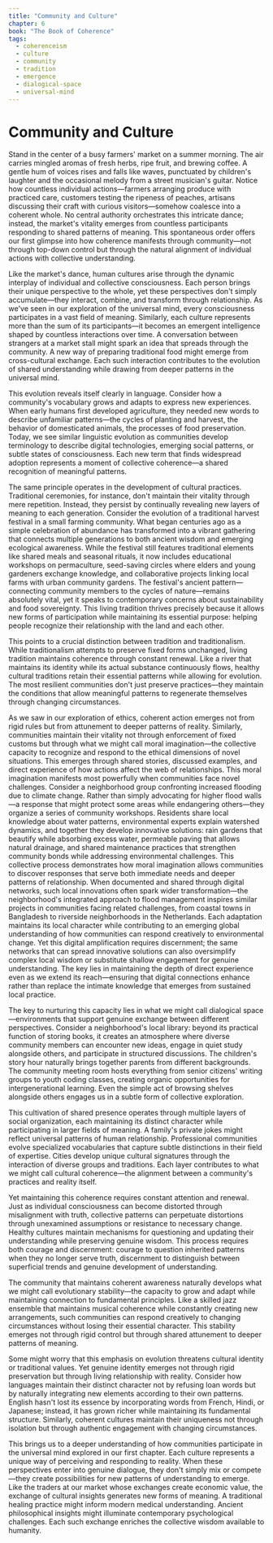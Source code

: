 ```yaml
---
title: "Community and Culture"
chapter: 6
book: "The Book of Coherence"
tags:
  - coherenceism
  - culture
  - community
  - tradition
  - emergence
  - dialogical-space
  - universal-mind
---
```


# Community and Culture

Stand in the center of a busy farmers' market on a summer morning. The air carries mingled aromas of fresh herbs, ripe fruit, and brewing coffee. A gentle hum of voices rises and falls like waves, punctuated by children's laughter and the occasional melody from a street musician's guitar. Notice how countless individual actions—farmers arranging produce with practiced care, customers testing the ripeness of peaches, artisans discussing their craft with curious visitors—somehow coalesce into a coherent whole. No central authority orchestrates this intricate dance; instead, the market's vitality emerges from countless participants responding to shared patterns of meaning. This spontaneous order offers our first glimpse into how coherence manifests through community—not through top-down control but through the natural alignment of individual actions with collective understanding.

Like the market's dance, human cultures arise through the dynamic interplay of individual and collective consciousness. Each person brings their unique perspective to the whole, yet these perspectives don't simply accumulate—they interact, combine, and transform through relationship. As we've seen in our exploration of the universal mind, every consciousness participates in a vast field of meaning. Similarly, each culture represents more than the sum of its participants—it becomes an emergent intelligence shaped by countless interactions over time. A conversation between strangers at a market stall might spark an idea that spreads through the community. A new way of preparing traditional food might emerge from cross-cultural exchange. Each such interaction contributes to the evolution of shared understanding while drawing from deeper patterns in the universal mind.

This evolution reveals itself clearly in language. Consider how a community's vocabulary grows and adapts to express new experiences. When early humans first developed agriculture, they needed new words to describe unfamiliar patterns—the cycles of planting and harvest, the behavior of domesticated animals, the processes of food preservation. Today, we see similar linguistic evolution as communities develop terminology to describe digital technologies, emerging social patterns, or subtle states of consciousness. Each new term that finds widespread adoption represents a moment of collective coherence—a shared recognition of meaningful patterns.

The same principle operates in the development of cultural practices. Traditional ceremonies, for instance, don't maintain their vitality through mere repetition. Instead, they persist by continually revealing new layers of meaning to each generation. Consider the evolution of a traditional harvest festival in a small farming community. What began centuries ago as a simple celebration of abundance has transformed into a vibrant gathering that connects multiple generations to both ancient wisdom and emerging ecological awareness. While the festival still features traditional elements like shared meals and seasonal rituals, it now includes educational workshops on permaculture, seed-saving circles where elders and young gardeners exchange knowledge, and collaborative projects linking local farms with urban community gardens. The festival's ancient pattern—connecting community members to the cycles of nature—remains absolutely vital, yet it speaks to contemporary concerns about sustainability and food sovereignty. This living tradition thrives precisely because it allows new forms of participation while maintaining its essential purpose: helping people recognize their relationship with the land and each other.

This points to a crucial distinction between tradition and traditionalism. While traditionalism attempts to preserve fixed forms unchanged, living tradition maintains coherence through constant renewal. Like a river that maintains its identity while its actual substance continuously flows, healthy cultural traditions retain their essential patterns while allowing for evolution. The most resilient communities don't just preserve practices—they maintain the conditions that allow meaningful patterns to regenerate themselves through changing circumstances.

As we saw in our exploration of ethics, coherent action emerges not from rigid rules but from attunement to deeper patterns of reality. Similarly, communities maintain their vitality not through enforcement of fixed customs but through what we might call moral imagination—the collective capacity to recognize and respond to the ethical dimensions of novel situations. This emerges through shared stories, discussed examples, and direct experience of how actions affect the web of relationships. This moral imagination manifests most powerfully when communities face novel challenges. Consider a neighborhood group confronting increased flooding due to climate change. Rather than simply advocating for higher flood walls—a response that might protect some areas while endangering others—they organize a series of community workshops. Residents share local knowledge about water patterns, environmental experts explain watershed dynamics, and together they develop innovative solutions: rain gardens that beautify while absorbing excess water, permeable paving that allows natural drainage, and shared maintenance practices that strengthen community bonds while addressing environmental challenges. This collective process demonstrates how moral imagination allows communities to discover responses that serve both immediate needs and deeper patterns of relationship. When documented and shared through digital networks, such local innovations often spark wider transformation—the neighborhood's integrated approach to flood management inspires similar projects in communities facing related challenges, from coastal towns in Bangladesh to riverside neighborhoods in the Netherlands. Each adaptation maintains its local character while contributing to an emerging global understanding of how communities can respond creatively to environmental change. Yet this digital amplification requires discernment; the same networks that can spread innovative solutions can also oversimplify complex local wisdom or substitute shallow engagement for genuine understanding. The key lies in maintaining the depth of direct experience even as we extend its reach—ensuring that digital connections enhance rather than replace the intimate knowledge that emerges from sustained local practice.

The key to nurturing this capacity lies in what we might call dialogical space—environments that support genuine exchange between different perspectives. Consider a neighborhood's local library: beyond its practical function of storing books, it creates an atmosphere where diverse community members can encounter new ideas, engage in quiet study alongside others, and participate in structured discussions. The children's story hour naturally brings together parents from different backgrounds. The community meeting room hosts everything from senior citizens' writing groups to youth coding classes, creating organic opportunities for intergenerational learning. Even the simple act of browsing shelves alongside others engages us in a subtle form of collective exploration.

This cultivation of shared presence operates through multiple layers of social organization, each maintaining its distinct character while participating in larger fields of meaning. A family's private jokes might reflect universal patterns of human relationship. Professional communities evolve specialized vocabularies that capture subtle distinctions in their field of expertise. Cities develop unique cultural signatures through the interaction of diverse groups and traditions. Each layer contributes to what we might call cultural coherence—the alignment between a community's practices and reality itself.

Yet maintaining this coherence requires constant attention and renewal. Just as individual consciousness can become distorted through misalignment with truth, collective patterns can perpetuate distortions through unexamined assumptions or resistance to necessary change. Healthy cultures maintain mechanisms for questioning and updating their understanding while preserving genuine wisdom. This process requires both courage and discernment: courage to question inherited patterns when they no longer serve truth, discernment to distinguish between superficial trends and genuine development of understanding.

The community that maintains coherent awareness naturally develops what we might call evolutionary stability—the capacity to grow and adapt while maintaining connection to fundamental principles. Like a skilled jazz ensemble that maintains musical coherence while constantly creating new arrangements, such communities can respond creatively to changing circumstances without losing their essential character. This stability emerges not through rigid control but through shared attunement to deeper patterns of meaning.

Some might worry that this emphasis on evolution threatens cultural identity or traditional values. Yet genuine identity emerges not through rigid preservation but through living relationship with reality. Consider how languages maintain their distinct character not by refusing loan words but by naturally integrating new elements according to their own patterns. English hasn't lost its essence by incorporating words from French, Hindi, or Japanese; instead, it has grown richer while maintaining its fundamental structure. Similarly, coherent cultures maintain their uniqueness not through isolation but through authentic engagement with changing circumstances.

This brings us to a deeper understanding of how communities participate in the universal mind explored in our first chapter. Each culture represents a unique way of perceiving and responding to reality. When these perspectives enter into genuine dialogue, they don't simply mix or compete—they create possibilities for new patterns of understanding to emerge. Like the traders at our market whose exchanges create economic value, the exchange of cultural insights generates new forms of meaning. A traditional healing practice might inform modern medical understanding. Ancient philosophical insights might illuminate contemporary psychological challenges. Each such exchange enriches the collective wisdom available to humanity.
